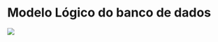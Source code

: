 
<h1> Modelo Lógico do banco de dados </h1>
<img src="https://user-images.githubusercontent.com/38849091/195946518-3b82122d-d01f-4df3-8071-3a3d6e4c0f3f.jpeg"> 

